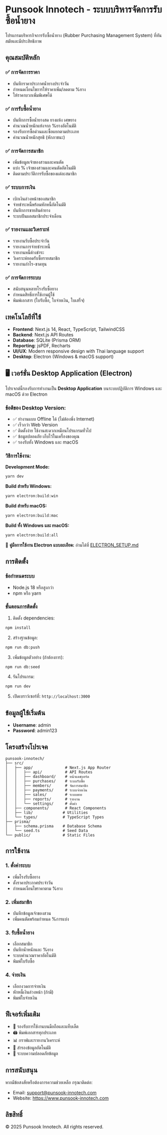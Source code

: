 # Punsook Innotech - ระบบบริหารจัดการรับซื้อน้ำยาง

โปรแกรมบริหารกิจการรับซื้อน้ำยาง (Rubber Purchasing Management System) ที่ทันสมัยและมีประสิทธิภาพ

## คุณสมบัติหลัก

### ✅ การจัดการราคา
- บันทึกราคาประกาศน้ำยางประจำวัน
- กำหนดเงื่อนไขการให้ราคาเพิ่ม/ลดตาม %ยาง
- ให้ราคาบวกเพิ่มพิเศษได้

### ✅ การรับซื้อน้ำยาง
- บันทึกการซื้อน้ำยางสด ยางแห้ง เศษยาง
- คำนวณน้ำหนักแห้งจาก %ยางอัตโนมัติ
- รองรับการซื้อด่วนและซื้อแยกตามประเภท
- คำนวณน้ำหนักสุทธิ (หักภาชนะ)

### ✅ การจัดการสมาชิก
- เพิ่มข้อมูลเจ้าของสวนและคนตัด
- แบ่ง % เจ้าของสวนและคนตัดอัตโนมัติ
- ติดตามประวัติการรับซื้อของแต่ละสมาชิก

### ✅ ระบบการเงิน
- เบิกเงินล่วงหน้าของสมาชิก
- จ่ายชำระหนี้พร้อมหักหนี้อัตโนมัติ
- บันทึกการขายสินค้ายาง
- ระบบปันผลสมาชิกประจำเดือน

### ✅ รายงานและวิเคราะห์
- รายงานรับซื้อประจำวัน
- รายงานการจ่ายชำระหนี้
- รายงานหนี้ค้างชำระ
- วิเคราะห์ยอดรับซื้อรายสมาชิก
- รายงานกำไร-ขาดทุน

### ✅ การจัดการระบบ
- สนับสนุนหลายโรงรับซื้อยาง
- กำหนดสิทธิ์การใช้งานผู้ใช้
- พิมพ์เอกสาร (ใบรับซื้อ, ใบจ่ายเงิน, ใบเสร็จ)

## เทคโนโลยีที่ใช้

- **Frontend**: Next.js 14, React, TypeScript, TailwindCSS
- **Backend**: Next.js API Routes
- **Database**: SQLite (Prisma ORM)
- **Reporting**: jsPDF, Recharts
- **UI/UX**: Modern responsive design with Thai language support
- **Desktop**: Electron (Windows & macOS support)

## 🖥️ เวอร์ชั่น Desktop Application (Electron)

โปรเจกต์นี้รองรับการทำงานเป็น **Desktop Application** บนระบบปฏิบัติการ Windows และ macOS ด้วย Electron

### ข้อดีของ Desktop Version:
- ✅ ทำงานแบบ Offline ได้ (ไม่ต้องพึ่ง Internet)
- ✅ เร็วกว่า Web Version
- ✅ ติดตั้งง่าย ใช้งานสะดวกเหมือนโปรแกรมทั่วไป
- ✅ ข้อมูลปลอดภัย เก็บไว้ในเครื่องของคุณ
- ✅ รองรับทั้ง Windows และ macOS

### วิธีการใช้งาน:

**Development Mode:**
```bash
yarn dev
```

**Build สำหรับ Windows:**
```bash
yarn electron:build:win
```

**Build สำหรับ macOS:**
```bash
yarn electron:build:mac
```

**Build ทั้ง Windows และ macOS:**
```bash
yarn electron:build:all
```

📖 **คู่มือการใช้งาน Electron แบบละเอียด:** อ่านได้ที่ [ELECTRON_SETUP.md](./ELECTRON_SETUP.md)

## การติดตั้ง

### ข้อกำหนดระบบ
- Node.js 18 หรือสูงกว่า
- npm หรือ yarn

### ขั้นตอนการติดตั้ง

1. ติดตั้ง dependencies:
```bash
npm install
```

2. สร้างฐานข้อมูล:
```bash
npm run db:push
```

3. เพิ่มข้อมูลตัวอย่าง (ถ้าต้องการ):
```bash
npm run db:seed
```

4. รันโปรแกรม:
```bash
npm run dev
```

5. เปิดเบราว์เซอร์ที่: `http://localhost:3000`

## ข้อมูลผู้ใช้เริ่มต้น

- **Username**: admin
- **Password**: admin123

## โครงสร้างโปรเจค

```
punsook-innotech/
├── src/
│   ├── app/              # Next.js App Router
│   │   ├── api/          # API Routes
│   │   ├── dashboard/    # หน้าแดชบอร์ด
│   │   ├── purchases/    # ระบบรับซื้อ
│   │   ├── members/      # จัดการสมาชิก
│   │   ├── payments/     # ระบบจ่ายเงิน
│   │   ├── sales/        # ระบบขาย
│   │   ├── reports/      # รายงาน
│   │   └── settings/     # ตั้งค่า
│   ├── components/       # React Components
│   ├── lib/             # Utilities
│   └── types/           # TypeScript Types
├── prisma/
│   ├── schema.prisma    # Database Schema
│   └── seed.ts          # Seed Data
└── public/              # Static Files
```

## การใช้งาน

### 1. ตั้งค่าระบบ
- เพิ่มโรงรับซื้อยาง
- ตั้งราคาประกาศประจำวัน
- กำหนดเงื่อนไขราคาตาม %ยาง

### 2. เพิ่มสมาชิก
- บันทึกข้อมูลเจ้าของสวน
- เพิ่มคนตัดพร้อมกำหนด %การแบ่ง

### 3. รับซื้อน้ำยาง
- เลือกสมาชิก
- บันทึกน้ำหนักและ %ยาง
- ระบบคำนวณราคาอัตโนมัติ
- พิมพ์ใบรับซื้อ

### 4. จ่ายเงิน
- เลือกงวดการจ่ายเงิน
- หักหนี้เงินล่วงหน้า (ถ้ามี)
- พิมพ์ใบจ่ายเงิน

## ฟีเจอร์เพิ่มเติม

- 📱 รองรับการใช้งานบนมือถือและแท็บเล็ต
- 🖨️ พิมพ์เอกสารทุกประเภท
- 📊 กราฟและรายงานวิเคราะห์
- 💾 สำรองข้อมูลอัตโนมัติ
- 🔐 ระบบความปลอดภัยข้อมูล

## การสนับสนุน

หากมีข้อสงสัยหรือต้องการความช่วยเหลือ กรุณาติดต่อ:
- Email: support@punsook-innotech.com
- Website: https://www.punsook-innotech.com

## ลิขสิทธิ์

© 2025 Punsook Innotech. All rights reserved.

